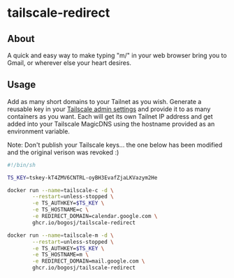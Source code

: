 # tailscale-redirect

## About

A quick and easy way to make typing "m/" in your web browser bring you to Gmail, or wherever else your heart desires.

## Usage

Add as many short domains to your Tailnet as you wish. Generate a reusable key in your [Tailscale admin settings](https://login.tailscale.com/admin/settings/keys) and provide it to as many containers as you want. Each will get its own Tailnet IP address and get added into your Tailscale MagicDNS using the hostname provided as an environment variable.

Note: Don't publish your Tailscale keys... the one below has been modified and the original verison was revoked :)

```sh
#!/bin/sh

TS_KEY=tskey-kT4ZMV6CNTRL-oyBH3EvafZjaLKVazym2He

docker run --name=tailscale-c -d \
        --restart=unless-stopped \
        -e TS_AUTHKEY=$TS_KEY \
        -e TS_HOSTNAME=c \
        -e REDIRECT_DOMAIN=calendar.google.com \
        ghcr.io/bogosj/tailscale-redirect

docker run --name=tailscale-m -d \
        --restart=unless-stopped \
        -e TS_AUTHKEY=$TS_KEY \
        -e TS_HOSTNAME=m \
        -e REDIRECT_DOMAIN=mail.google.com \
        ghcr.io/bogosj/tailscale-redirect
```
